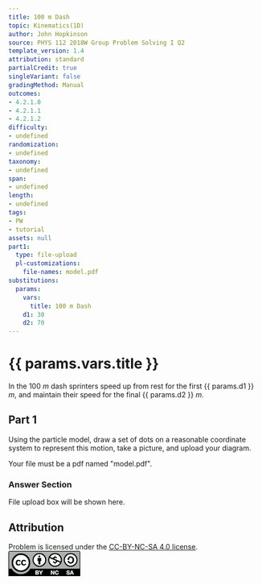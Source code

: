 ```yaml
---
title: 100 m Dash
topic: Kinematics(1D)
author: John Hopkinson
source: PHYS 112 2018W Group Problem Solving I Q2
template_version: 1.4
attribution: standard
partialCredit: true
singleVariant: false
gradingMethod: Manual
outcomes:
- 4.2.1.0
- 4.2.1.1
- 4.2.1.2
difficulty:
- undefined
randomization:
- undefined
taxonomy:
- undefined
span:
- undefined
length:
- undefined
tags:
- PW
- tutorial
assets: null
part1:
  type: file-upload
  pl-customizations:
    file-names: model.pdf
substitutions:
  params:
    vars:
      title: 100 m Dash
    d1: 30
    d2: 70
---
```

# {{ params.vars.title }}
In the 100 $m$ dash sprinters speed up from rest for the first {{ params.d1 }} $m$, and maintain their speed for the final {{ params.d2 }} $m$.

## Part 1

Using the particle model, draw a set of dots on a reasonable coordinate system to represent this motion, take a picture, and upload your diagram.

Your file must be a pdf named "model.pdf".

### Answer Section

File upload box will be shown here.

## Attribution

Problem is licensed under the [CC-BY-NC-SA 4.0 license](https://creativecommons.org/licenses/by-nc-sa/4.0/).<br> ![The Creative Commons 4.0 license requiring attribution-BY, non-commercial-NC, and share-alike-SA license.](https://raw.githubusercontent.com/firasm/bits/master/by-nc-sa.png)